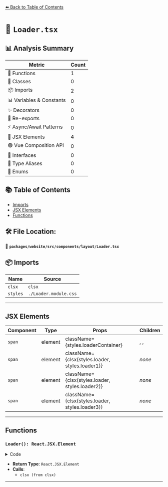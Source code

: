 [⬅️ Back to Table of Contents](../../../../../index.md)

# 📄 `Loader.tsx`

## 📊 Analysis Summary

| Metric | Count |
|--------|-------|
| 🔧 Functions | 1 |
| 🧱 Classes | 0 |
| 📦 Imports | 2 |
| 📊 Variables & Constants | 0 |
| ✨ Decorators | 0 |
| 🔄 Re-exports | 0 |
| ⚡ Async/Await Patterns | 0 |
| 💠 JSX Elements | 4 |
| 🟢 Vue Composition API | 0 |
| 📐 Interfaces | 0 |
| 📑 Type Aliases | 0 |
| 🎯 Enums | 0 |

## 📚 Table of Contents

- [Imports](#imports)
- [JSX Elements](#jsx-elements)
- [Functions](#functions)

## 🛠️ File Location:
📂 **`packages/website/src/components/layout/Loader.tsx`**

## 📦 Imports

| Name | Source |
|------|--------|
| `clsx` | `clsx` |
| `styles` | `./Loader.module.css` |


---

## JSX Elements

| Component | Type | Props | Children |
|-----------|------|-------|----------|
| `span` | element | className={styles.loaderContainer} | <span>, <span>, <span> |
| `span` | element | className={clsx(styles.loader, styles.loader1)} | *none* |
| `span` | element | className={clsx(styles.loader, styles.loader2)} | *none* |
| `span` | element | className={clsx(styles.loader, styles.loader3)} | *none* |


---

## Functions

### `Loader(): React.JSX.Element`

<details><summary>Code</summary>

```ts
function Loader(): React.JSX.Element {
  return (
    <span className={styles.loaderContainer}>
      <span className={clsx(styles.loader, styles.loader1)} />
      <span className={clsx(styles.loader, styles.loader2)} />
      <span className={clsx(styles.loader, styles.loader3)} />
    </span>
  );
}
```
</details>

- **Return Type**: `React.JSX.Element`
- **Calls**:
  - `clsx (from clsx)`

---